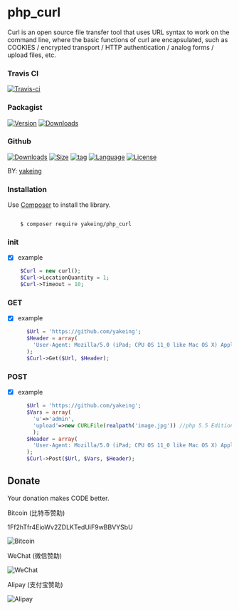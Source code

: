 # php_curl

Curl is an open source file transfer tool that uses URL syntax to work on the command line, where the basic functions of curl are encapsulated, such as COOKIES / encrypted transport / HTTP authentication / analog forms / upload files, etc.


### Travis CI

[![Travis-ci](https://api.travis-ci.org/yakeing/php_curl.svg)](https://travis-ci.org/yakeing/php_curl)

### Packagist

[![Version](http://img.shields.io/packagist/v/yakeing/php_curl.svg)](https://packagist.org/packages/yakeing/php_curl)
[![Downloads](http://img.shields.io/packagist/dt/yakeing/php_curl.svg)](https://packagist.org/packages/yakeing/php_curl)

### Github

[![Downloads](https://img.shields.io/github/downloads/yakeing/php_curl/total.svg)](https://github.com/yakeing/php_curl)
[![Size](https://img.shields.io/github/size/yakeing/php_curl/src/php_curl/curl.php.svg)](https://github.com/yakeing/php_curl)
[![tag](https://img.shields.io/github/tag/yakeing/php_curl.svg)](https://github.com/yakeing/php_curl)
[![Language](https://oauth.applinzi.com/Badge/4D4D4D/Language/F66000/PHP/image.svg)](https://github.com/yakeing/php_curl)
[![License](https://oauth.applinzi.com/Badge/4D4D4D/License/007EC6/MPL-2.0/image.svg)](https://github.com/yakeing/php_curl)

BY: [yakeing](http://weibo.com/yakeing)

### Installation

Use [Composer](https://getcomposer.org) to install the library.

```

    $ composer require yakeing/php_curl

```

### init

- [x] example
```php
    $Curl = new curl();
    $Curl->LocationQuantity = 1;
    $Curl->Timeout = 10;
```

### GET

- [x] example
```php
      $Url = 'https://github.com/yakeing';
      $Header = array(
        'User-Agent: Mozilla/5.0 (iPad; CPU OS 11_0 like Mac OS X) AppleWebKit/604.1.28'
      );
      $Curl->Get($Url, $Header);
```

### POST

- [x] example
```php
      $Url = 'https://github.com/yakeing';
      $Vars = array(
        'u'=>'admin',
        'upload'=>new CURLFile(realpath('image.jpg')) //php 5.5 Edition
        );
      $Header = array(
        'User-Agent: Mozilla/5.0 (iPad; CPU OS 11_0 like Mac OS X) AppleWebKit/604.1.28'
      );
      $Curl->Post($Url, $Vars, $Header);
```

Donate
---
Your donation makes CODE better.

 Bitcoin (比特币赞助)

 1Ff2hTfr4EioWv2ZDLKTedUiF9wBBVYSbU

 ![Bitcoin](https://oauth.applinzi.com/QR/230/bitcoin%3a1Ff2hTfr4EioWv2ZDLKTedUiF9wBBVYSbU/Bitcoin.png)

 WeChat (微信赞助)

 ![WeChat](https://oauth.applinzi.com/QR/230/wxp%3a%7C%7Cf2f0SOGAUjQ1ALzigoyN7nW8tK68D2oeU3YO/WeChat.png)

 Alipay (支付宝赞助)

 ![Alipay](https://oauth.applinzi.com/QR/230/HTTPS%3a%7C%7CQR.ALIPAY.COM%7CTSX082709YGHVXYUQCWKD6/Alipay.png)

